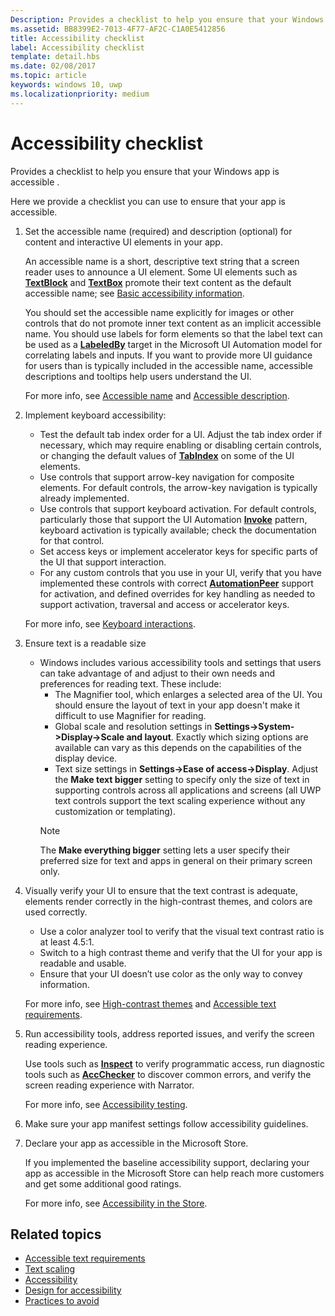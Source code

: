 ```yaml
---
Description: Provides a checklist to help you ensure that your Windows app is accessible.
ms.assetid: BB8399E2-7013-4F77-AF2C-C1A0E5412856
title: Accessibility checklist
label: Accessibility checklist
template: detail.hbs
ms.date: 02/08/2017
ms.topic: article
keywords: windows 10, uwp
ms.localizationpriority: medium
---
```

# Accessibility checklist

Provides a checklist to help you ensure that your Windows app is accessible .

Here we provide a checklist you can use to ensure that your app is accessible.

1. Set the accessible name (required) and description (optional) for content and interactive UI elements in your app.

    An accessible name is a short, descriptive text string that a screen reader uses to announce a UI element. Some UI elements such as [**TextBlock**](/uwp/api/Windows.UI.Xaml.Controls.TextBlock) and [**TextBox**](/uwp/api/Windows.UI.Xaml.Controls.TextBox) promote their text content as the default accessible name; see [Basic accessibility information](basic-accessibility-information.md#name_from_inner_text).

    You should set the accessible name explicitly for images or other controls that do not promote inner text content as an implicit accessible name. You should use labels for form elements so that the label text can be used as a [**LabeledBy**](/previous-versions/windows/silverlight/dotnet-windows-silverlight/ms591292(v=vs.95)) target in the Microsoft UI Automation model for correlating labels and inputs. If you want to provide more UI guidance for users than is typically included in the accessible name, accessible descriptions and tooltips help users understand the UI.

    For more info, see [Accessible name](basic-accessibility-information.md#accessible_name) and [Accessible description](basic-accessibility-information.md).

2. Implement keyboard accessibility:

    * Test the default tab index order for a UI. Adjust the tab index order if necessary, which may require enabling or disabling certain controls, or changing the default values of [**TabIndex**](/uwp/api/windows.ui.xaml.controls.control.tabindex) on some of the UI elements.
    * Use controls that support arrow-key navigation for composite elements. For default controls, the arrow-key navigation is typically already implemented.
    * Use controls that support keyboard activation. For default controls, particularly those that support the UI Automation [**Invoke**](/uwp/api/Windows.UI.Xaml.Automation.Provider.IInvokeProvider) pattern, keyboard activation is typically available; check the documentation for that control.
    * Set access keys or implement accelerator keys for specific parts of the UI that support interaction.
    * For any custom controls that you use in your UI, verify that you have implemented these controls with correct [**AutomationPeer**](/uwp/api/Windows.UI.Xaml.Automation.Peers.AutomationPeer) support for activation, and defined overrides for key handling as needed to support activation, traversal and access or accelerator keys.

    For more info, see [Keyboard interactions](../input/keyboard-interactions.md).

3. Ensure text is a readable size

    * Windows includes various accessibility tools and settings that users can take advantage of and adjust to their own needs and preferences for reading text. These include:
        * The Magnifier tool, which enlarges a selected area of the UI. You should ensure the layout of text in your app doesn't make it difficult to use Magnifier for reading.
        * Global scale and resolution settings in **Settings->System->Display->Scale and layout**. Exactly which sizing options are available can vary as this depends on the capabilities of the display device.
        * Text size settings in **Settings->Ease of access->Display**. Adjust the **Make text bigger** setting to specify only the size of text in supporting controls across all applications and screens (all UWP text controls support the text scaling experience without any customization or templating).
        > [!NOTE]
        > The **Make everything bigger** setting lets a user specify their preferred size for text and apps in general on their primary screen only.

4. Visually verify your UI to ensure that the text contrast is adequate, elements render correctly in the high-contrast themes, and colors are used correctly.

    * Use a color analyzer tool to verify that the visual text contrast ratio is at least 4.5:1.
    * Switch to a high contrast theme and verify that the UI for your app is readable and usable.
    * Ensure that your UI doesn’t use color as the only way to convey information.

    For more info, see [High-contrast themes](high-contrast-themes.md) and [Accessible text requirements](accessible-text-requirements.md).

5. Run accessibility tools, address reported issues, and verify the screen reading experience.

    Use tools such as [**Inspect**](/windows/desktop/WinAuto/inspect-objects) to verify programmatic access, run diagnostic tools such as [**AccChecker**](/windows/desktop/WinAuto/ui-accessibility-checker) to discover common errors, and verify the screen reading experience with Narrator.

    For more info, see [Accessibility testing](accessibility-testing.md).

6. Make sure your app manifest settings follow accessibility guidelines.

7. Declare your app as accessible in the Microsoft Store.

    If you implemented the baseline accessibility support, declaring your app as accessible in the Microsoft Store can help reach more customers and get some additional good ratings.

    For more info, see [Accessibility in the Store](accessibility-in-the-store.md).

## Related topics  

* [Accessible text requirements](accessible-text-requirements.md)
* [Text scaling](../input/text-scaling.md)
* [Accessibility](accessibility.md)
* [Design for accessibility](./accessibility-overview.md)
* [Practices to avoid](practices-to-avoid.md)